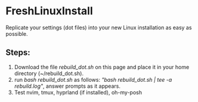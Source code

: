 # FreshLinuxInstall
Replicate your settings (dot files) into your new Linux installation as easy as possible.
## Steps:
1.  Download the file *rebuild_dot.sh* on this page and place it in your home directory (~/rebuild_dot.sh).
2.  run *bash rebuild_dot.sh* as follows: *"bash rebuild_dot.sh | tee -a rebuild.log"*, answer prompts as it appears.
3.  Test nvim, tmux, hyprland (if installed), oh-my-posh
